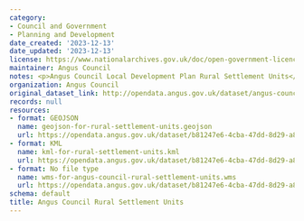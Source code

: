 ```yaml
---
category:
- Council and Government
- Planning and Development
date_created: '2023-12-13'
date_updated: '2023-12-13'
license: https://www.nationalarchives.gov.uk/doc/open-government-licence/version/3/
maintainer: Angus Council
notes: <p>Angus Council Local Development Plan Rural Settlement Units</p>
organization: Angus Council
original_dataset_link: http://opendata.angus.gov.uk/dataset/angus-council-rural-settlement-units
records: null
resources:
- format: GEOJSON
  name: geojson-for-rural-settlement-units.geojson
  url: https://opendata.angus.gov.uk/dataset/b81247e6-4cba-47dd-8d29-a8294eed5721/resource/8a105372-ad65-4795-87c2-97ebec6eeacd/download/geojson-for-rural-settlement-units.geojson
- format: KML
  name: kml-for-rural-settlement-units.kml
  url: https://opendata.angus.gov.uk/dataset/b81247e6-4cba-47dd-8d29-a8294eed5721/resource/1cab06eb-23da-465b-9ed4-611acb1800cf/download/kml-for-rural-settlement-units.kml
- format: No file type
  name: wms-for-angus-council-rural-settlement-units.wms
  url: https://opendata.angus.gov.uk/dataset/b81247e6-4cba-47dd-8d29-a8294eed5721/resource/48411dc2-c56e-41ba-8aad-378ed3699f6e/download/wms-for-angus-council-rural-settlement-units.wms
schema: default
title: Angus Council Rural Settlement Units
---
```

